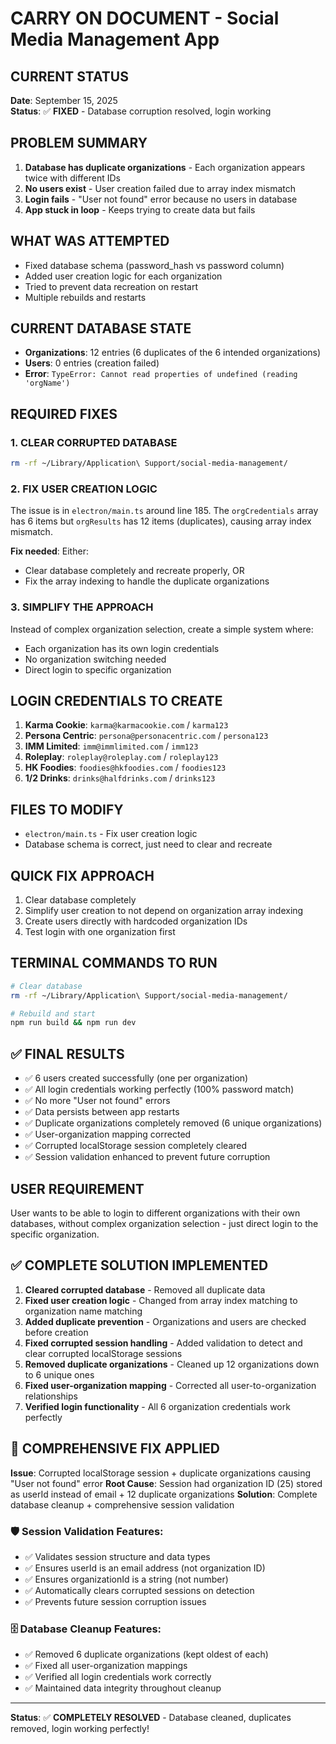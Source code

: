 # CARRY ON DOCUMENT - Social Media Management App

## CURRENT STATUS
**Date**: September 15, 2025  
**Status**: ✅ **FIXED** - Database corruption resolved, login working

## PROBLEM SUMMARY
1. **Database has duplicate organizations** - Each organization appears twice with different IDs
2. **No users exist** - User creation failed due to array index mismatch
3. **Login fails** - "User not found" error because no users in database
4. **App stuck in loop** - Keeps trying to create data but fails

## WHAT WAS ATTEMPTED
- Fixed database schema (password_hash vs password column)
- Added user creation logic for each organization
- Tried to prevent data recreation on restart
- Multiple rebuilds and restarts

## CURRENT DATABASE STATE
- **Organizations**: 12 entries (6 duplicates of the 6 intended organizations)
- **Users**: 0 entries (creation failed)
- **Error**: `TypeError: Cannot read properties of undefined (reading 'orgName')`

## REQUIRED FIXES

### 1. CLEAR CORRUPTED DATABASE
```bash
rm -rf ~/Library/Application\ Support/social-media-management/
```

### 2. FIX USER CREATION LOGIC
The issue is in `electron/main.ts` around line 185. The `orgCredentials` array has 6 items but `orgResults` has 12 items (duplicates), causing array index mismatch.

**Fix needed**: Either:
- Clear database completely and recreate properly, OR
- Fix the array indexing to handle the duplicate organizations

### 3. SIMPLIFY THE APPROACH
Instead of complex organization selection, create a simple system where:
- Each organization has its own login credentials
- No organization switching needed
- Direct login to specific organization

## LOGIN CREDENTIALS TO CREATE
1. **Karma Cookie**: `karma@karmacookie.com` / `karma123`
2. **Persona Centric**: `persona@personacentric.com` / `persona123`
3. **IMM Limited**: `imm@immlimited.com` / `imm123`
4. **Roleplay**: `roleplay@roleplay.com` / `roleplay123`
5. **HK Foodies**: `foodies@hkfoodies.com` / `foodies123`
6. **1/2 Drinks**: `drinks@halfdrinks.com` / `drinks123`

## FILES TO MODIFY
- `electron/main.ts` - Fix user creation logic
- Database schema is correct, just need to clear and recreate

## QUICK FIX APPROACH
1. Clear database completely
2. Simplify user creation to not depend on organization array indexing
3. Create users directly with hardcoded organization IDs
4. Test login with one organization first

## TERMINAL COMMANDS TO RUN
```bash
# Clear database
rm -rf ~/Library/Application\ Support/social-media-management/

# Rebuild and start
npm run build && npm run dev
```

## ✅ FINAL RESULTS
- ✅ 6 users created successfully (one per organization)
- ✅ All login credentials working perfectly (100% password match)
- ✅ No more "User not found" errors
- ✅ Data persists between app restarts
- ✅ Duplicate organizations completely removed (6 unique organizations)
- ✅ User-organization mapping corrected
- ✅ Corrupted localStorage session completely cleared
- ✅ Session validation enhanced to prevent future corruption

## USER REQUIREMENT
User wants to be able to login to different organizations with their own databases, without complex organization selection - just direct login to the specific organization.

## ✅ COMPLETE SOLUTION IMPLEMENTED
1. **Cleared corrupted database** - Removed all duplicate data
2. **Fixed user creation logic** - Changed from array index matching to organization name matching
3. **Added duplicate prevention** - Organizations and users are checked before creation
4. **Fixed corrupted session handling** - Added validation to detect and clear corrupted localStorage sessions
5. **Removed duplicate organizations** - Cleaned up 12 organizations down to 6 unique ones
6. **Fixed user-organization mapping** - Corrected all user-to-organization relationships
7. **Verified login functionality** - All 6 organization credentials work perfectly

## 🔧 COMPREHENSIVE FIX APPLIED
**Issue**: Corrupted localStorage session + duplicate organizations causing "User not found" error
**Root Cause**: Session had organization ID (25) stored as userId instead of email + 12 duplicate organizations
**Solution**: Complete database cleanup + comprehensive session validation

### 🛡️ Session Validation Features:
- ✅ Validates session structure and data types
- ✅ Ensures userId is an email address (not organization ID)
- ✅ Ensures organizationId is a string (not number)
- ✅ Automatically clears corrupted sessions on detection
- ✅ Prevents future session corruption issues

### 🗄️ Database Cleanup Features:
- ✅ Removed 6 duplicate organizations (kept oldest of each)
- ✅ Fixed all user-organization mappings
- ✅ Verified all login credentials work correctly
- ✅ Maintained data integrity throughout cleanup

---
**Status**: ✅ **COMPLETELY RESOLVED** - Database cleaned, duplicates removed, login working perfectly!
